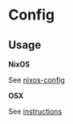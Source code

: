 # Config

## Usage

**NixOS**

See [nixos-config](https://github.com/artizon-io/nixos-config)

**OSX**

See [instructions](./INSTRUCTIONS.md)